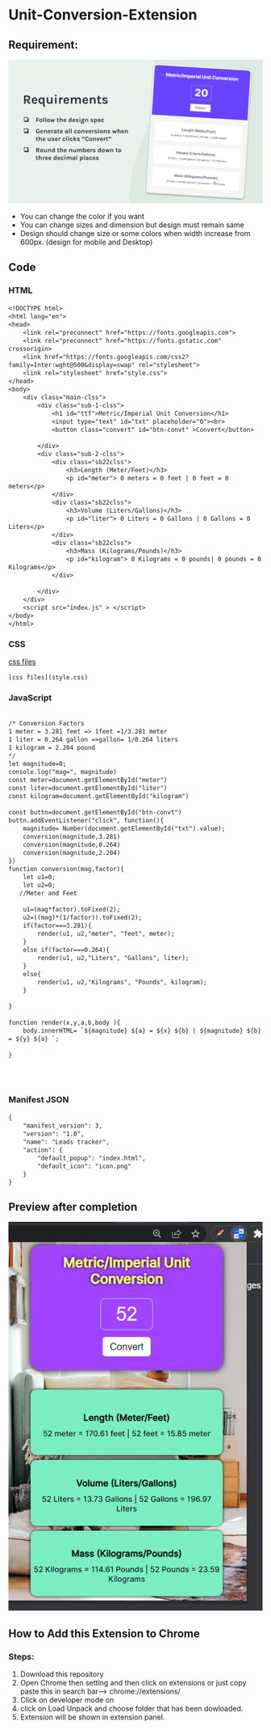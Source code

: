 # Unit-Conversion-Extension


## Requirement: 
![design](design.png)


- You can change the color if  you want
- You can change sizes and dimension but design must remain same
- Design should change size or some colors when width increase from 600px. (design for mobile and Desktop)

## Code
### HTML
``` 
<!DOCTYPE html>
<html lang="en">
<head>
    <link rel="preconnect" href="https://fonts.googleapis.com">
    <link rel="preconnect" href="https://fonts.gstatic.com" crossorigin>
    <link href="https://fonts.googleapis.com/css2?family=Inter:wght@500&display=swap" rel="stylesheet">
    <link rel="stylesheet" href="style.css">
</head>
<body>
    <div class="main-clss">
        <div class="sub-1-clss">
            <h1 id="ttf">Metric/Imperial Unit Conversion</h1>
            <input type="text" id="txt" placeholder="0"><br>
            <button class="convert" id="btn-convt" >Convert</button>

        </div>
        <div class="sub-2-clss">
            <div class="sb22clss">
                <h3>Length (Meter/Feet)</h3>
                <p id="meter"> 0 meters = 0 feet | 0 feet = 0 meters</p>
            </div>
            <div class="sb22clss">
                <h3>Volume (Liters/Gallons)</h3>
                <p id="liter"> 0 Liters = 0 Gallons | 0 Gallons = 0 Liters</p>
            </div>
            <div class="sb22clss">
                <h3>Mass (Kilograms/Pounds)</h3>
                <p id="kilogram"> 0 Kilograms = 0 pounds| 0 pounds = 0 Kilograms</p>
            </div>
            
        </div>
    </div>
    <script src="index.js" > </script>
</body>
</html>
 ```

### CSS
[css files](style.css)
```
[css files](style.css)
```

### JavaScript
```

/* Conversion Factors
1 meter = 3.281 feet => 1feet =1/3.281 meter
1 liter = 0.264 gallon =>gallon= 1/0.264 liters
1 kilogram = 2.204 pound
*/
let magnitude=0;
console.log("mag=", magnitude)
const meter=document.getElementById("meter")
const liter=document.getElementById("liter")
const kilogram=document.getElementById("kilogram")

const buttn=document.getElementById("btn-convt")
buttn.addEventListener("click", function(){
    magnitude= Number(document.getElementById("txt").value);
    conversion(magnitude,3.281)
    conversion(magnitude,0.264)
    conversion(magnitude,2.204)
})
function conversion(mag,factor){
    let u1=0;
    let u2=0;
   //Meter and Feet
    
    u1=(mag*factor).toFixed(2);
    u2=((mag)*(1/factor)).toFixed(2);
    if(factor===3.281){
        render(u1, u2,"meter", "feet", meter); 
    }
    else if(factor===0.264){
        render(u1, u2,"Liters", "Gallons", liter); 
    }
    else{
        render(u1, u2,"Kilograms", "Pounds", kilogram); 
    }
       
}

function render(x,y,a,b,body ){
    body.innerHTML= `${magnitude} ${a} = ${x} ${b} | ${magnitude} ${b} = ${y} ${a} `;
    
}




```
### Manifest JSON
```
{
    "manifest_version": 3,
    "version": "1.0",
    "name": "Leads tracker",
    "action": {
        "default_popup": "index.html",
        "default_icon": "icon.png"
    }
}

```
## Preview after completion
 ![Browser_Preview](preview.png)
 
## How to Add this Extension to Chrome
### Steps:
1) Download this repository
2) Open Chrome then setting and then click on extensions  or just copy paste this in search bar--> chrome://extensions/
3) Click on developer mode on
4) click on Load Unpack and choose folder that has been dowloaded.
5) Extension will be shown in extension panel.
